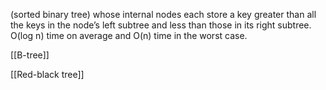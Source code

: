 (sorted binary tree) whose internal nodes each store a key greater than all the keys in the node’s left subtree and less than those in its right subtree.
O(log n) time on average and O(n) time in the worst case.

[[B-tree]]

[[Red-black tree]]